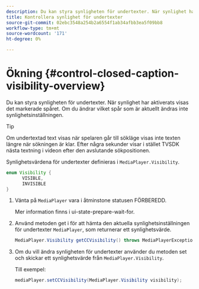 ```yaml
---
description: Du kan styra synligheten för undertexter. När synlighet har aktiverats visas det markerade spåret. Om du ändrar vilket spår som är aktuellt ändras inte synlighetsinställningen.
title: Kontrollera synlighet för undertexter
source-git-commit: 02ebc3548a254b2a6554f1ab34afbb3ea5f09bb8
workflow-type: tm+mt
source-wordcount: '171'
ht-degree: 0%

---
```


# Ökning {#control-closed-caption-visibility-overview}

Du kan styra synligheten för undertexter. När synlighet har aktiverats visas det markerade spåret. Om du ändrar vilket spår som är aktuellt ändras inte synlighetsinställningen.

>[!TIP]
>
>Om undertextad text visas när spelaren går till sökläge visas inte texten längre när sökningen är klar. Efter några sekunder visar i stället TVSDK nästa textning i videon efter den avslutande sökpositionen.
>
>Synlighetsvärdena för undertexter definieras i `MediaPlayer.Visibility`.
>
>```java
>enum Visibility {  
>       VISIBLE,  
>       INVISIBLE 
>}
>```
>

1. Vänta på `MediaPlayer` vara i åtminstone statusen FÖRBEREDD.

   Mer information finns i ui-state-prepare-wait-for.
1. Använd metoden get i för att hämta den aktuella synlighetsinställningen för undertexter `MediaPlayer`, som returnerar ett synlighetsvärde.

   ```java
   MediaPlayer.Visibility getCCVisibility() throws MediaPlayerException;
   ```

1. Om du vill ändra synligheten för undertexter använder du metoden set och skickar ett synlighetsvärde från `MediaPlayer.Visibility`.

   Till exempel:

   ```java
   mediaPlayer.setCCVisibility(MediaPlayer.Visibility visibility);
   ```
